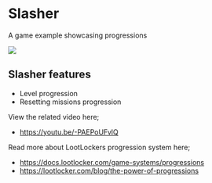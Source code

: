 # Slasher
A game example showcasing progressions

![](https://github.com/LootLocker/slasher/blob/main/slasherGameplay.gif)

## Slasher features
- Level progression
- Resetting missions progression

View the related video here;
- https://youtu.be/-PAEPoUFvlQ

Read more about LootLockers progression system here;
- https://docs.lootlocker.com/game-systems/progressions
- https://lootlocker.com/blog/the-power-of-progressions
